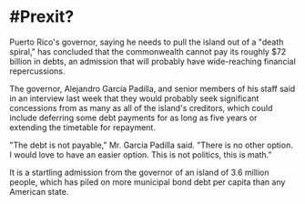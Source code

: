 # #Prexit?

Puerto Rico's governor, saying he needs to pull the island out of a "death spiral," has concluded that the commonwealth cannot pay its roughly $72 billion in debts, an admission that will probably have wide-reaching financial repercussions.

The governor, Alejandro García Padilla, and senior members of his staff said in an interview last week that they would probably seek significant concessions from as many as all of the island's creditors, which could include deferring some debt payments for as long as five years or extending the timetable for repayment.

"The debt is not payable," Mr. García Padilla said. "There is no other option. I would love to have an easier option. This is not politics, this is math."

It is a startling admission from the governor of an island of 3.6 million people, which has piled on more municipal bond debt per capita than any American state.





